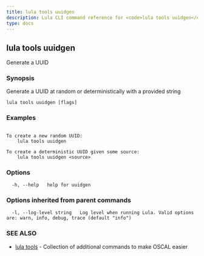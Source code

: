 ```yaml
---
title: lula tools uuidgen
description: Lula CLI command reference for <code>lula tools uuidgen</code>.
type: docs
---
```

## lula tools uuidgen

Generate a UUID

### Synopsis

Generate a UUID at random or deterministically with a provided string

```
lula tools uuidgen [flags]
```

### Examples

```

To create a new random UUID:
	lula tools uuidgen

To create a deterministic UUID given some source:
	lula tools uuidgen <source>

```

### Options

```
  -h, --help   help for uuidgen
```

### Options inherited from parent commands

```
  -l, --log-level string   Log level when running Lula. Valid options are: warn, info, debug, trace (default "info")
```

### SEE ALSO

* [lula tools](/cli-commands/lula_tools/)	 - Collection of additional commands to make OSCAL easier


